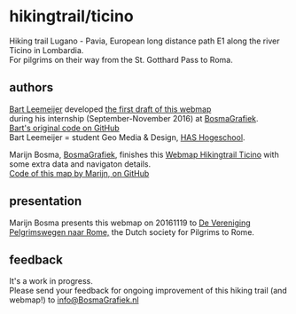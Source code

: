 # hikingtrail/ticino

Hiking trail Lugano - Pavia, European long distance path E1 along the river Ticino in Lombardia.  
For pilgrims on their way from the St. Gotthard Pass to Roma.

## authors
[Bart Leemeijer](https://nl.linkedin.com/in/bartleemeijer) developed [the first draft of this webmap](https://leemeijer.github.io/E1-Ticino/)  
during his internship (September-November 2016) at [BosmaGrafiek](http://www.BosmaGrafiek.nl).  
[Bart's original code on GitHub](https://github.com/leemeijer/E1-Ticino)  
Bart Leemeijer = student Geo Media & Design, [HAS Hogeschool](https://www.HASHogeschool.nl).

Marijn Bosma, [BosmaGrafiek](http://www.BosmaGrafiek.nl), finishes this [Webmap Hikingtrail Ticino](https://hikingtrail.github.io/ticino) with some extra data and navigaton details.  
[Code of this map by Marijn, on GitHub](https://github.com/hikingtrail/ticino)

## presentation
Marijn Bosma presents this webmap on 20161119 to [De Vereniging Pelgrimswegen naar Rome,](http://www.Pelgrimswegen.nl) the Dutch society for Pilgrims to Rome.

## feedback
It's a work in progress.  
Please send your feedback for ongoing improvement of this hiking trail (and webmap!) to info@BosmaGrafiek.nl

